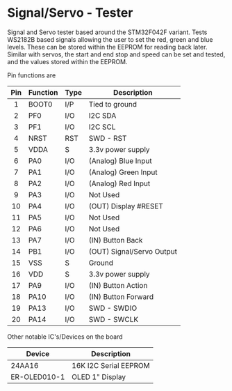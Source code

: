 Signal/Servo - Tester
=====================

Signal and Servo tester based around the STM32F042F variant. Tests WS2182B based signals allowing the user to
set the red, green and blue levels. These can be stored within the EEPROM for reading back later. Similar with
servos, the start and end stop and speed can be set and tested, and the values stored within the EEPROM.

Pin functions are

| Pin | Function | Type | Description               |
|:---:| -------- | ---- | ------------------------- | 
| 1   | BOOT0    | I/P  | Tied to ground            |
| 2   | PF0      | I/O  | I2C SDA                   |
| 3   | PF1      | I/O  | I2C SCL                   |
| 4   | NRST     | RST  | SWD - RST                 |
| 5   | VDDA     | S    | 3.3v power supply         |
| 6   | PA0      | I/O  | (Analog) Blue Input       |
| 7   | PA1      | I/O  | (Analog) Green Input      |
| 8   | PA2      | I/O  | (Analog) Red Input        |
| 9   | PA3      | I/O  | Not Used                  |
| 10  | PA4      | I/O  | (OUT) Display #RESET      |
| 11  | PA5      | I/O  | Not Used                  |
| 12  | PA6      | I/O  | Not Used                  |
| 13  | PA7      | I/O  | (IN) Button Back          |
| 14  | PB1      | I/O  | (OUT) Signal/Servo Output |
| 15  | VSS      | S    | Ground                    |
| 16  | VDD      | S    | 3.3v power supply         |
| 17  | PA9      | I/O  | (IN) Button Action        |
| 18  | PA10     | I/O  | (IN) Button Forward       |
| 19  | PA13     | I/O  | SWD - SWDIO               |
| 20  | PA14     | I/O  | SWD - SWCLK               |

Other notable IC's/Devices on the board

| Device       | Description                                                                                   |
| -----------  | --------------------------------------------------------------------------------------------- |
| 24AA16       | 16K I2C Serial EEPROM                                                                         |
| ER-OLED010-1 | OLED 1" Display                                                                               |
